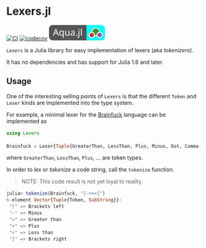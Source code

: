 # Lexers.jl

[![CI](https://github.com/bsc-quantic/Lexers.jl/actions/workflows/CI.yml/badge.svg)](https://github.com/bsc-quantic/Lexers.jl/actions/workflows/CI.yml)
[![codecov](https://codecov.io/gh/bsc-quantic/Lexers.jl/branch/master/graph/badge.svg?token=RRULC0TRV8)](https://codecov.io/gh/bsc-quantic/Lexers.jl)
[![Aqua QA](https://raw.githubusercontent.com/JuliaTesting/Aqua.jl/master/badge.svg)](https://github.com/JuliaTesting/Aqua.jl)

`Lexers` is a Julia library for easy implementation of lexers (aka _tokenizers_).

It has no dependencies and has support for Julia 1.6 and later.

## Usage

One of the interesting selling points of `Lexers` is that the different `Token` and `Lexer` kinds are implemented into the type system.

For example, a minimal lexer for the [Brainfuck](https://esolangs.org/wiki/Brainfuck) language can be implemented as
```julia
using Lexers

Brainfuck = Lexer{Tuple{GreaterThan, LessThan, Plus, Minus, Dot, Comma, BracketLeft, BracketRight}}
```

where `GreaterThan`, `LessThan`, `Plus`, ... are token types.

In order to _lex_ or _tokenize_ a code string, call the `tokenize` function.
> NOTE: This code result is not yet loyal to reality.
```julia
julia> tokenize(Brainfuck, "[->+<]")
6-element Vector{Tuple{Token, SubString}}:
 "[" => Brackets left
 "-" => Minus
 ">" => Greater than
 "+" => Plus
 "<" => Less than
 "]" => Brackets right
```

